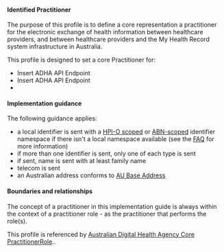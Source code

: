 #### Identified Practitioner
The purpose of this profile is to define a core representation a practitioner for the electronic exchange of health information between healthcare providers, and between healthcare providers and the My Health Record system infrastructure in Australia.

This profile is designed to set a core Practitioner for:
* Insert ADHA API Endpoint
* Insert ADHA API Endpoint
* 
#### Implementation guidance
The following guidance applies:
<ul>
<li>a local identifier is sent with a <a href="http://ns.electronichealth.net.au/id/hpio-scoped/service-provider-individual/1.0/index.html">HPI-O scoped</a> or <a href="http://ns.electronichealth.net.au/id/abn-scoped/service-provider-individual/1.0/index.html">ABN-scoped</a> identifier namespace if there isn't a local namespace available (see the <a href="https://github.com/AuDigitalHealth/ci-fhir-r4/wiki/Frequently-Asked-Questions">FAQ</a> for more information)</li>
<li>if more than one identifier is sent, only one of each type is sent</li>
<li>if sent, name is sent with at least family name</li>
<li>telecom is sent</li>
<li>an Australian address conforms to <a href="http://build.fhir.org/ig/hl7au/au-fhir-base/StructureDefinition-au-address.html">AU Base Address</a></li>
</ul>

#### Boundaries and relationships
The concept of a practitioner in this implementation guide is always within the context of a practitioner role - as the practitioner that performs the role(s). 

This profile is referenced by 
[Australian Digital Health Agency Core PractitionerRole](StructureDefinition-dh-practitionerrole-core-1.html)..